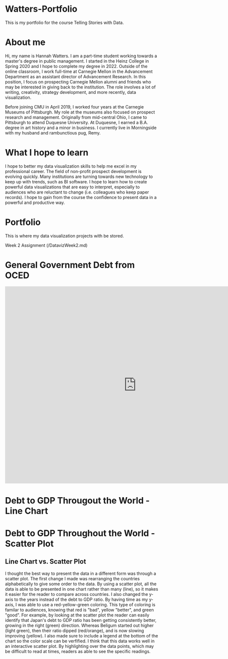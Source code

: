 # Watters-Portfolio
This is my portfolio for the course Telling Stories with Data.

# About me
Hi, my name is Hannah Watters. I am a part-time student working towards a master's degree in public management. I started in the Heinz College in Spring 2020 and I hope to complete my degree in 2022. Outside of the online classroom, I work full-time at Carnegie Mellon in the Advancement Department as an assistant director of Advancement Research. In this position, I focus on prospecting Carnegie Mellon alumni and friends who may be interested in giving back to the institution. The role involves a lot of writing, creativity, strategy development, and more recently, data visualization. 

Before joining CMU in April 2019, I worked four years at the Carnegie Museums of Pittsburgh. My role at the museums also focused on prospect research and management. Originally from mid-central Ohio, I came to Pittsburgh to attend Duquesne University. At Duquesne, I earned a B.A. degree in art history and a minor in business. I currently live in Morningside with my husband and rambunctious pug, Remy.

# What I hope to learn
I hope to better my data visualization skills to help me excel in my professional career. The field of non-profit prospect development is evolving quickly. Many institutions are turning towards new technology to keep up with trends, such as BI software. I hope to learn how to create powerful data visualizations that are easy to interpret, especially to audiences who are reluctant to change (i.e. colleagues who keep paper records). I hope to gain from the course the confidence to present data in a powerful and productive way.

# Portfolio
This is where my data visualization projects with be stored. 

Week 2 Assignment (/DatavizWeek2.md)

# General Government Debt from OCED
<iframe src="https://data.oecd.org/chart/65u1" width="860" height="645" style="border: 0" mozallowfullscreen="true" webkitallowfullscreen="true" allowfullscreen="true"><a href="https://data.oecd.org/chart/65u1" target="_blank">OECD Chart: General government debt, Total, % of GDP, Annual, 2018</a></iframe>

# Debt to GDP Througout the World - Line Chart

<div class="flourish-embed flourish-chart" data-src="visualisation/3729609" data-url="https://flo.uri.sh/visualisation/3729609/embed" aria-label=""><script src="https://public.flourish.studio/resources/embed.js"></script></div>

# Debt to GDP Throughout the World - Scatter Plot

<div class="flourish-embed flourish-scatter" data-src="visualisation/3748510" data-url="https://flo.uri.sh/visualisation/3748510/embed" aria-label=""><script src="https://public.flourish.studio/resources/embed.js"></script></div>

## Line Chart vs. Scatter Plot
I thought the best way to present the data in a different form was through a scatter plot. The first change I made was rearranging the countries alphabetically to give some order to the data. By using a scatter plot, all the data is able to be presented in one chart rather than many (line), so it makes it easier for the reader to compare across countries. I also changed the y-axis to the years instead of the debt to GDP ratio. By having time as my y-axis, I was able to use a red-yellow-green coloring. This type of coloring is familar to audiences, knowing that red is "bad", yellow "better", and green "good". For example, by looking at the scatter plot the reader can easily identify that Japan's debt to GDP ratio has been getting consistently better, growing in the right (green) direction. Whereas Beligum started out higher (light green), then their ratio dipped (red/orange), and is now slowing improving (yellow). I also made sure to include a legend at the bottom of the chart so the color scale can be verfified. I  think that this data works well in an interactive scatter plot. By highlighting over the data points, which may be difficult to read at times, readers as able to see the specific readings.
